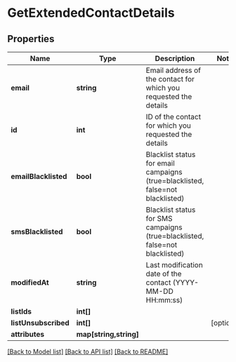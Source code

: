 # GetExtendedContactDetails

## Properties
Name | Type | Description | Notes
------------ | ------------- | ------------- | -------------
**email** | **string** | Email address of the contact for which you requested the details | 
**id** | **int** | ID of the contact for which you requested the details | 
**emailBlacklisted** | **bool** | Blacklist status for email campaigns (true&#x3D;blacklisted, false&#x3D;not blacklisted) | 
**smsBlacklisted** | **bool** | Blacklist status for SMS campaigns (true&#x3D;blacklisted, false&#x3D;not blacklisted) | 
**modifiedAt** | **string** | Last modification date of the contact (YYYY-MM-DD HH:mm:ss) | 
**listIds** | **int[]** |  | 
**listUnsubscribed** | **int[]** |  | [optional] 
**attributes** | **map[string,string]** |  | 

[[Back to Model list]](../README.md#documentation-for-models) [[Back to API list]](../README.md#documentation-for-api-endpoints) [[Back to README]](../README.md)


